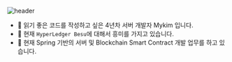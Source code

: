 ![header](https://capsule-render.vercel.app/api?type=wave&color=auto&height=300&section=header&text=welcome~!&fontSize=90)


- 👋 읽기 좋은 코드를 작성하고 싶은 4년차 서버 개발자 Mykim 입니다.
- 👀 현재 `HyperLedger Besu`에 대해서 흥미를 가지고 있습니다.
- 🌱 현재 Spring 기반의 서버 및 Blockchain Smart Contract 개발 업무를 하고 있습니다.

<!---
Apisapple/Apisapple is a ✨ special ✨ repository because its `README.md` (this file) appears on your GitHub profile.
You can click the Preview link to take a look at your changes.
--->
